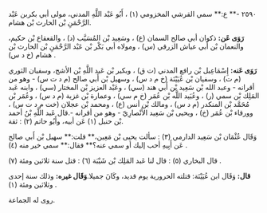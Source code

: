 ٢٥٩٠ -** ع:** سمي القرشي المخزومي (١) ، أَبُو عَبْد اللَّهِ المدني، مولى أبي بكربن عَبْد الرَّحْمَنِ بْن الحارث بْن هشام.

**رَوَى عَن:** ذكوان أبي صالح السمان (ع) ، وسَعِيد بْن المُسَيَّب (د) ، والقعقاع بْن حكيم، والنعمان بْن أَبي عياش الزرقي (س) ، ومولاه أبي بَكْر بْن عَبْد الرَّحْمَنِ بْن الحارث بْن هشام (خ د س) .

**رَوَى عَنه:** إِسْمَاعِيل بْن رافع المدني (ت ق) ، وبكير بْن عَبد اللَّهِ بْن الأشج، وسفيان الثوري (م ت) ، وسفيان بْن عُيَيْنَة (خ م د س) ، وسهيل بْن أَبي صالح (م د ت س) - وهو من أقرانه - وعبد الله بْن سَعِيد بْن أَبي هند (سي) ، وعَبْد العزيز بْن المختار (سي) ، وابنه عَبد المَلِك بْن سمي (ر) ، وعُبَيد اللَّه بْن عُمَر (خ م سي) ، وعمارة بْن غزية (م د س) ، وعُمَر بْن مُحَمَّد بْن المنكدر (م د س) ، ومالك بْن أنس (ع) ، ومحمد بْن عجلان (خت م د ت س) ، وورقاء بْن عُمَر (خ) ، ويحيى بْن سَعِيد الأَنْصارِيّ - وهو من أقرانه -.قال عَبد اللَّهِ بْنُ أحمد بْن حنبل (١) عَن أبيه، وأَبُو حاتم (٢) : ثقة.

وَقَال عُثْمَان بْن سَعِيد الدارمي (٣) : سألت يحيى بْن مَعِين،** قلت:** سهيل بْن أَبي صالح عَن أَبِيهِ أحب إليك أو سمي عنه؟** فقال:** سمي خير منه (٤) .

قال البخاري (٥) : قال لنا عَبد المَلِك بْن شَيْبَة (٦) : قتل سنة ثلاثين ومئة (٧) .

**قال:** وَقَال ابن عُيَيْنَة: قتلته الحرورية يوم قديد، وكَانَ جميلا.**وَقَال غيره:** وذلك سنة إحدى وثلاثين ومئة (١) .

روى له الجماعة.
